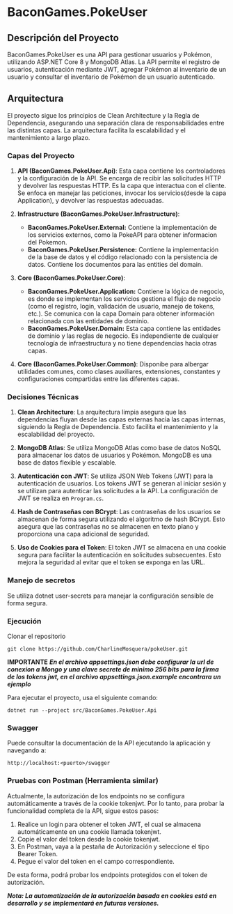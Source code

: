 # BaconGames.PokeUser

## Descripción del Proyecto

BaconGames.PokeUser es una API para gestionar usuarios y Pokémon, utilizando ASP.NET Core 8 y MongoDB Atlas. La API permite el registro de usuarios, autenticación mediante JWT, agregar Pokémon al inventario de un usuario y consultar el inventario de Pokémon de un usuario autenticado.

## Arquitectura

El proyecto sigue los principios de Clean Architecture y la Regla de Dependencia, asegurando una separación clara de responsabilidades entre las distintas capas. La arquitectura facilita la escalabilidad y el mantenimiento a largo plazo.

### Capas del Proyecto

1. **API (BaconGames.PokeUser.Api)**: Esta capa contiene los controladores y la configuración de la API. Se encarga de recibir las solicitudes HTTP y devolver las respuestas HTTP. Es la capa que interactua con el cliente. Se enfoca en manejar las peticiones, invocar los servicios(desde la capa Application), y devolver las respuestas adecuadas.

2. **Infrastructure (BaconGames.PokeUser.Infrastructure)**: 
    + **BaconGames.PokeUser.External:** Contiene la implementación de los servicios externos, como la PokeAPI para obtener informacion del Pokemon.
    + **BaconGames.PokeUser.Persistence:** Contiene la implementación de la base de datos y el código relacionado con la persistencia de datos. Contiene los documentos para las entities del domain.

3. **Core (BaconGames.PokeUser.Core)**:
    + **BaconGames.PokeUser.Application:** Contiene la lógica de negocio, es donde se implementan los servicios gestiona el flujo de negocio (como el registro, login, validación de usuario, manejo de tokens, etc.). Se comunica con la capa Domain para obtener información relacionada con las entidades de dominio.
    + **BaconGames.PokeUser.Domain:** Esta capa contiene las entidades de dominio y las reglas de negocio. Es independiente de cualquier tecnología de infraestructura y no tiene dependencias hacia otras capas.

4. **Core (BaconGames.PokeUser.Common)**: Disponibe para albergar utilidades comunes, como clases auxiliares, extensiones, constantes y configuraciones compartidas entre las diferentes capas.

### Decisiones Técnicas

1. **Clean Architecture**: La arquitectura limpia asegura que las dependencias fluyan desde las capas externas hacia las capas internas, siguiendo la Regla de Dependencia. Esto facilita el mantenimiento y la escalabilidad del proyecto.

2. **MongoDB Atlas**: Se utiliza MongoDB Atlas como base de datos NoSQL para almacenar los datos de usuarios y Pokémon. MongoDB es una base de datos flexible y escalable.

3. **Autenticación con JWT**: Se utiliza JSON Web Tokens (JWT) para la autenticación de usuarios. Los tokens JWT se generan al iniciar sesión y se utilizan para autenticar las solicitudes a la API. La configuración de JWT se realiza en `Program.cs`.

4. **Hash de Contraseñas con BCrypt**: Las contraseñas de los usuarios se almacenan de forma segura utilizando el algoritmo de hash BCrypt. Esto asegura que las contraseñas no se almacenen en texto plano y proporciona una capa adicional de seguridad.

5. **Uso de Cookies para el Token**: El token JWT se almacena en una cookie segura para facilitar la autenticación en solicitudes subsecuentes. Esto mejora la seguridad al evitar que el token se exponga en las URL.

### Manejo de secretos

Se utiliza dotnet user-secrets para manejar la configuración sensible de forma segura.

### Ejecución

Clonar el repositorio

````
git clone https://github.com/CharlineMosquera/pokeUser.git
````
**IMPORTANTE**
***En el archivo appsettings.json debe configurar la url de conexion a Mongo y una clave secrete de minimo 256 bits para la firma de los tokens jwt, en el archivo appsettings.json.example encontrara un ejemplo***

Para ejecutar el proyecto, usa el siguiente comando:
````
dotnet run --project src/BaconGames.PokeUser.Api
````

### Swagger

Puede consultar la documentación de la API ejecutando la aplicación y navegando a:
````
http://localhost:<puerto>/swagger
````
### Pruebas con Postman (Herramienta similar)
Actualmente, la autorización de los endpoints no se configura automáticamente a través de la cookie tokenjwt. Por lo tanto, para probar la funcionalidad completa de la API, sigue estos pasos:

1. Realice un login para obtener el token JWT, el cual se almacena automáticamente en una cookie llamada tokenjwt.
2. Copie el valor del token desde la cookie tokenjwt.
3. En Postman, vaya a la pestaña de Autorización y seleccione el tipo Bearer Token.
4. Pegue el valor del token en el campo correspondiente.

De esta forma, podrá probar los endpoints protegidos con el token de autorización.

***Nota: La automatización de la autorización basada en cookies está en desarrollo y se implementará en futuras versiones.***



